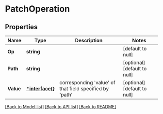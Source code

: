 # PatchOperation

## Properties
Name | Type | Description | Notes
------------ | ------------- | ------------- | -------------
**Op** | **string** |  | [default to null]
**Path** | **string** |  | [optional] [default to null]
**Value** | [***interface{}**](interface{}.md) | corresponding &#39;value&#39; of that field specified by &#39;path&#39; | [optional] [default to null]

[[Back to Model list]](../README.md#documentation-for-models) [[Back to API list]](../README.md#documentation-for-api-endpoints) [[Back to README]](../README.md)


